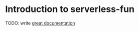 # Introduction to serverless-fun

TODO: write [great documentation](http://jacobian.org/writing/what-to-write/)
